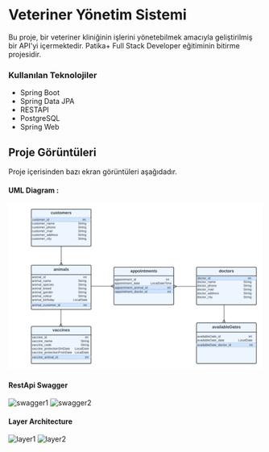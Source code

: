
# Veteriner Yönetim Sistemi

Bu proje, bir veteriner kliniğinin işlerini yönetebilmek amacıyla geliştirilmiş bir API'yi içermektedir. Patika+ Full Stack Developer eğitiminin bitirme projesidir.


### Kullanılan Teknolojiler



- Spring Boot
- Spring Data JPA
- RESTAPI
- PostgreSQL
- Spring Web






## Proje Görüntüleri

Proje içerisinden bazı ekran görüntüleri aşağıdadır.

#### UML Diagram :
![UMLDiagram](images/umlDiagram.png)

#### RestApi Swagger
![swagger1](VetProgram/images/swagger1.png)
![swagger2](VetProgram/images/swagger2.png)

#### Layer Architecture
![layer1](VetProgram/images/layer1.png)
![layer2](VetProgram/images/layer2.png)







